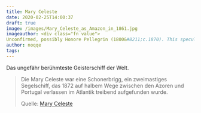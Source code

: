 ```yaml
---
title: Mary Celeste
date: 2020-02-25T14:00:37
draft: true
image: /images/Mary_Celeste_as_Amazon_in_1861.jpg
imageauthor: <div class="fn value">
Unconfirmed, possibly Honore Pellegrin (1800&#8211;c.1870). This speculative attribution is suggested in Paul Begg: <i>Mary Celeste: The Greatest Mystery of the Sea</i>. Longmans Education Ltd, Harlow (UK) 2007. Plate 2</div>
author: noqqe
tags:
---
```


Das ungefähr berühmteste Geisterschiff der Welt.

> Die Mary Celeste war eine Schonerbrigg, ein zweimastiges Segelschiff, das 1872
> auf halbem Wege zwischen den Azoren und Portugal verlassen im Atlantik
> treibend aufgefunden wurde.
>
> Quelle: [Mary Celeste](https://de.wikipedia.org/wiki/Mary_Celeste)
